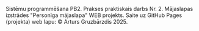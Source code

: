 Sistēmu programmēšana PB2.
Prakses praktiskais darbs Nr. 2.
Mājaslapas izstrādes "Personīga mājaslapa" WEB projekts.
Saite uz GitHub Pages (projekta) web lapu:
© Arturs Gruzbārzdis 2025.
